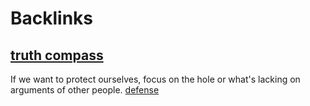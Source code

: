 
# Backlinks
## [truth compass](<truth compass.md>)
If we want to protect ourselves, focus on the hole or what's lacking on arguments of other people. [defense](<defense.md>)

